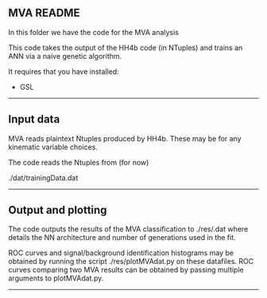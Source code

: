MVA README
---------------------

In this folder we have the code for the MVA analysis

This code takes the output of the HH4b code (in NTuples)
and trains an ANN via a naive genetic algorithm.


It requires that you have installed:

* GSL 


************************************

Input data
---------------------

MVA reads plaintext Ntuples produced by HH4b.
These may be for any kinematic variable choices.

The code reads the Ntuples from (for now)

./dat/trainingData.dat

************************************

Output and plotting
---------------------

The code outputs the results of the MVA classification
to ./res/<MVA>.dat where <MVA> details the NN architecture
and number of generations used in the fit.

ROC curves and signal/background identification histograms
may be obtained by running the script ./res/plotMVAdat.py
on these datafiles. ROC curves comparing two MVA results
can be obtained by passing multiple arguments to plotMVAdat.py.


************************************


